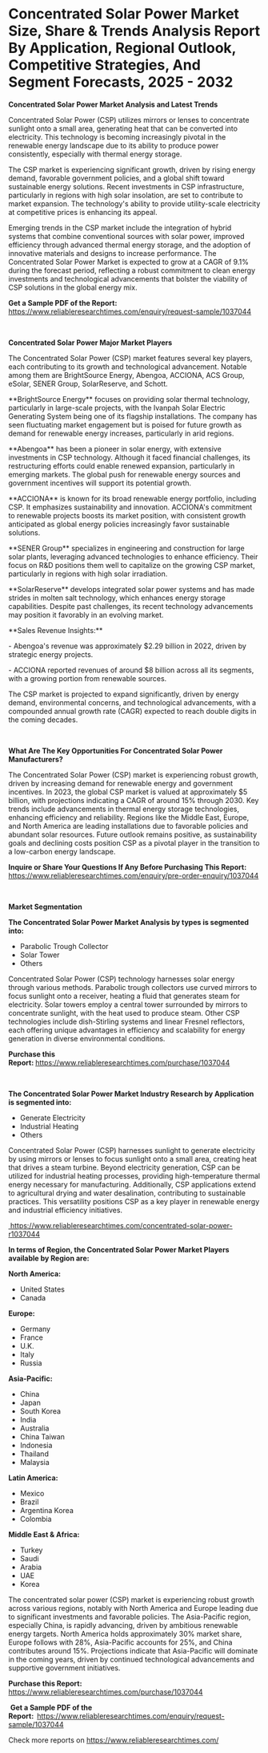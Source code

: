 <p><h1>Concentrated Solar Power Market Size, Share & Trends Analysis Report By Application, Regional Outlook, Competitive Strategies, And Segment Forecasts, 2025 - 2032</h1></p><p><strong>Concentrated Solar Power Market Analysis and Latest Trends</strong></p>
<p><p>Concentrated Solar Power (CSP) utilizes mirrors or lenses to concentrate sunlight onto a small area, generating heat that can be converted into electricity. This technology is becoming increasingly pivotal in the renewable energy landscape due to its ability to produce power consistently, especially with thermal energy storage. </p><p>The CSP market is experiencing significant growth, driven by rising energy demand, favorable government policies, and a global shift toward sustainable energy solutions. Recent investments in CSP infrastructure, particularly in regions with high solar insolation, are set to contribute to market expansion. The technology's ability to provide utility-scale electricity at competitive prices is enhancing its appeal.</p><p>Emerging trends in the CSP market include the integration of hybrid systems that combine conventional sources with solar power, improved efficiency through advanced thermal energy storage, and the adoption of innovative materials and designs to increase performance. The Concentrated Solar Power Market is expected to grow at a CAGR of 9.1% during the forecast period, reflecting a robust commitment to clean energy investments and technological advancements that bolster the viability of CSP solutions in the global energy mix.</p></p>
<p><strong>Get a Sample PDF of the Report:&nbsp;</strong> <a href="https://www.reliableresearchtimes.com/enquiry/request-sample/1037044?utm_campaign=2481&utm_medium=2&utm_source=Github&utm_content=ia&utm_term=13022025&utm_id=concentrated-solar-power">https://www.reliableresearchtimes.com/enquiry/request-sample/1037044</a></p>
<p>&nbsp;</p>
<p><strong>Concentrated Solar Power Major Market Players</strong></p>
<p><p>The Concentrated Solar Power (CSP) market features several key players, each contributing to its growth and technological advancement. Notable among them are BrightSource Energy, Abengoa, ACCIONA, ACS Group, eSolar, SENER Group, SolarReserve, and Schott.</p><p>**BrightSource Energy** focuses on providing solar thermal technology, particularly in large-scale projects, with the Ivanpah Solar Electric Generating System being one of its flagship installations. The company has seen fluctuating market engagement but is poised for future growth as demand for renewable energy increases, particularly in arid regions.</p><p>**Abengoa** has been a pioneer in solar energy, with extensive investments in CSP technology. Although it faced financial challenges, its restructuring efforts could enable renewed expansion, particularly in emerging markets. The global push for renewable energy sources and government incentives will support its potential growth.</p><p>**ACCIONA** is known for its broad renewable energy portfolio, including CSP. It emphasizes sustainability and innovation. ACCIONA's commitment to renewable projects boosts its market position, with consistent growth anticipated as global energy policies increasingly favor sustainable solutions.</p><p>**SENER Group** specializes in engineering and construction for large solar plants, leveraging advanced technologies to enhance efficiency. Their focus on R&D positions them well to capitalize on the growing CSP market, particularly in regions with high solar irradiation.</p><p>**SolarReserve** develops integrated solar power systems and has made strides in molten salt technology, which enhances energy storage capabilities. Despite past challenges, its recent technology advancements may position it favorably in an evolving market.</p><p>**Sales Revenue Insights:** </p><p>- Abengoa's revenue was approximately $2.29 billion in 2022, driven by strategic energy projects.</p><p>- ACCIONA reported revenues of around $8 billion across all its segments, with a growing portion from renewable sources.</p><p>The CSP market is projected to expand significantly, driven by energy demand, environmental concerns, and technological advancements, with a compounded annual growth rate (CAGR) expected to reach double digits in the coming decades.</p></p>
<p>&nbsp;</p>
<p><strong>What Are The Key Opportunities For Concentrated Solar Power Manufacturers?</strong></p>
<p><p>The Concentrated Solar Power (CSP) market is experiencing robust growth, driven by increasing demand for renewable energy and government incentives. In 2023, the global CSP market is valued at approximately $5 billion, with projections indicating a CAGR of around 15% through 2030. Key trends include advancements in thermal energy storage technologies, enhancing efficiency and reliability. Regions like the Middle East, Europe, and North America are leading installations due to favorable policies and abundant solar resources. Future outlook remains positive, as sustainability goals and declining costs position CSP as a pivotal player in the transition to a low-carbon energy landscape.</p></p>
<p><strong>Inquire or Share Your Questions If Any Before Purchasing This Report:</strong> <a href="https://www.reliableresearchtimes.com/enquiry/pre-order-enquiry/1037044?utm_campaign=2481&utm_medium=2&utm_source=Github&utm_content=ia&utm_term=13022025&utm_id=concentrated-solar-power">https://www.reliableresearchtimes.com/enquiry/pre-order-enquiry/1037044</a></p>
<p>&nbsp;</p>
<p><strong>Market Segmentation</strong></p>
<p><strong>The Concentrated Solar Power Market Analysis by types is segmented into:</strong></p>
<p><ul><li>Parabolic Trough Collector</li><li>Solar Tower</li><li>Others</li></ul></p>
<p><p>Concentrated Solar Power (CSP) technology harnesses solar energy through various methods. Parabolic trough collectors use curved mirrors to focus sunlight onto a receiver, heating a fluid that generates steam for electricity. Solar towers employ a central tower surrounded by mirrors to concentrate sunlight, with the heat used to produce steam. Other CSP technologies include dish-Stirling systems and linear Fresnel reflectors, each offering unique advantages in efficiency and scalability for energy generation in diverse environmental conditions.</p></p>
<p><strong>Purchase this Report:&nbsp;</strong><a href="https://www.reliableresearchtimes.com/purchase/1037044?utm_campaign=2481&utm_medium=2&utm_source=Github&utm_content=ia&utm_term=13022025&utm_id=concentrated-solar-power">https://www.reliableresearchtimes.com/purchase/1037044</a></p>
<p>&nbsp;</p>
<p><strong>The Concentrated Solar Power Market Industry Research by Application is segmented into:</strong></p>
<p><ul><li>Generate Electricity</li><li>Industrial Heating</li><li>Others</li></ul></p>
<p><p>Concentrated Solar Power (CSP) harnesses sunlight to generate electricity by using mirrors or lenses to focus sunlight onto a small area, creating heat that drives a steam turbine. Beyond electricity generation, CSP can be utilized for industrial heating processes, providing high-temperature thermal energy necessary for manufacturing. Additionally, CSP applications extend to agricultural drying and water desalination, contributing to sustainable practices. This versatility positions CSP as a key player in renewable energy and industrial efficiency initiatives.</p></p>
<p><a href="https://www.reliableresearchtimes.com/concentrated-solar-power-r1037044?utm_campaign=2481&utm_medium=2&utm_source=Github&utm_content=ia&utm_term=13022025&utm_id=concentrated-solar-power">&nbsp;https://www.reliableresearchtimes.com/concentrated-solar-power-r1037044</a></p>
<p><strong>In terms of Region, the Concentrated Solar Power Market Players available by Region are:</strong></p>
<p>
    <p> <strong> North America: </strong>
        <ul>
            <li>United States</li>
            <li>Canada</li>
        </ul>
        </p> 
    <p> <strong> Europe: </strong>
        <ul>
            <li>Germany</li>
            <li>France</li>
            <li>U.K.</li>
            <li>Italy</li>
            <li>Russia</li>
        </ul>
        </p> 
    <p> <strong> Asia-Pacific: </strong>
        <ul>
            <li>China</li>
            <li>Japan</li>
            <li>South Korea</li>
            <li>India</li>
            <li>Australia</li>
            <li>China Taiwan</li>
            <li>Indonesia</li>
            <li>Thailand</li>
            <li>Malaysia</li>
        </ul>
        </p> 
    <p> <strong> Latin America: </strong>
        <ul>
            <li>Mexico</li>
            <li>Brazil</li>
            <li>Argentina Korea</li>
            <li>Colombia</li>
        </ul>
        </p> 
    <p> <strong> Middle East & Africa: </strong>
        <ul>
            <li>Turkey</li>
            <li>Saudi</li>
            <li>Arabia</li>
            <li>UAE</li>
            <li>Korea</li>
        </ul>
    </p>
    </p>
<p><p>The concentrated solar power (CSP) market is experiencing robust growth across various regions, notably with North America and Europe leading due to significant investments and favorable policies. The Asia-Pacific region, especially China, is rapidly advancing, driven by ambitious renewable energy targets. North America holds approximately 30% market share, Europe follows with 28%, Asia-Pacific accounts for 25%, and China contributes around 15%. Projections indicate that Asia-Pacific will dominate in the coming years, driven by continued technological advancements and supportive government initiatives.</p></p>
<p><strong>Purchase this Report: </strong><a href="https://www.reliableresearchtimes.com/purchase/1037044?utm_campaign=2481&utm_medium=2&utm_source=Github&utm_content=ia&utm_term=13022025&utm_id=concentrated-solar-power">https://www.reliableresearchtimes.com/purchase/1037044</a></p>
<p>&nbsp;<strong>Get a Sample PDF of the Report:&nbsp;&nbsp;</strong><a href="https://www.reliableresearchtimes.com/enquiry/request-sample/1037044?utm_campaign=2481&utm_medium=2&utm_source=Github&utm_content=ia&utm_term=13022025&utm_id=concentrated-solar-power">https://www.reliableresearchtimes.com/enquiry/request-sample/1037044</a></p>
<p><strong></strong></p>
<p>Check more reports on <a href="https://www.reliableresearchtimes.com/?utm_campaign=2481&utm_medium=2&utm_source=Github&utm_content=ia&utm_term=13022025&utm_id=concentrated-solar-power">https://www.reliableresearchtimes.com/</a></p>